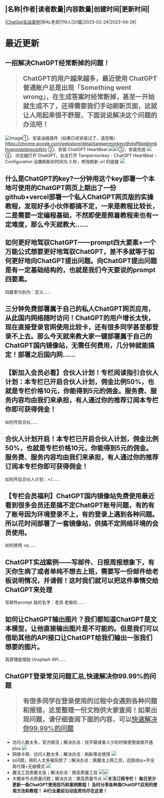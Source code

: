 |名称|作者|读者数量|内容数量|创建时间|更新时间|
---
|[ChatGpt实战案例](https://xiaobot.net/p/git139?refer=0b133df9-27dc-423b-8101-639049001c13)|@AL老昂|119人|20篇|2023-02-24|2023-04-26|

# 最近更新
## 一招解决ChatGPT经常断掉的问题！<blockquote>ChatGPT的用户越来越多，最近使用 ChatGPT 普通账户总是出现「Something went wrong」，在生成答案时经常断掉，甚至一开始就生成不了，还得需要我们手动刷新页面，这就让人用起来很不舒服，下面说说解决这个问题的办法吧！
<img src="https://pbs.twimg.com/media/FuYMPx7acAEsWWG?format=jpg&amp;name=large" alt="Image"></blockquote>①、安装油猴插件（如果已经安装过了，请忽略）
<a target="_blank" rel="noopener noreferrer nofollow" href="https://chrome.google.com/webstore/detail/tampermonkey/dhdgffkkebhmkfjojejmpbldmpobfkfo">https://chrome.google.com/webstore/detail/tampermonkey/dhdgffkkebhmkfjojejmpbldmpobfkfo</a>
②、安装 ChatGPT HeartBeat
<img src="https://static.xiaobot.net/file/2023-04-26/197523/6dcda20d522b9337dccde2ace9f0944d.png"><img src="https://static.xiaobot.net/file/2023-04-26/197523/3b3fc531116d80a83bbb83e7a1b14cbf.png">③、安装完成
<img src="https://static.xiaobot.net/file/2023-04-26/197523/55666c5b07eb2623e6eab91ee7a4a7fb.png">④、浏览器打开 ChatGPT，右击打开 Tampermonkey - ChatGPT HeartBeat - Configuration 设置刷新的时间为 3 秒，修改刷新 url 的链接
<img src="https://static.xiaobot.net/file/2023-04-26/197523/c2fe3675fd91f77232cba995f99d1046.png">
## 什么是ChatGPT的key?一分钟用这个key部署一个本地可使用的ChatGPT网页上期出了一份github+vercel部署一个私人ChatGPT网页版的实操教程，发现好多小伙伴都搞不定，一来是教程比较长，二是需要一定编程基础，不然即使是照着教程来也有一定难度，那么今天就教大......
## 如何更好地驾驭ChatGPT——prompt四大要素+一个万能公式想要更好地驾驭ChatGPT，差不多就等于如何更好地向ChatGPT提出问题。向ChatGPT提出问题是有一定基础结构的，也就是我们今天要说的prompt四要素。
四要素为别为：定义......
## 三分钟免费部署属于自己的私人ChatGPT网页应用，从此国内网络随时访问！ChatGPT的用户增长太快，现在直接登录官网使用比较卡，还有很多同学甚至都登录不上去。那么今天就来教大家一键部署属于自己的ChatGPT国内镜像站，无需任何费用，几分钟就能搞定！部署之后国内网......
## 【新加入会员必看】合伙人计划！专栏阅读指引合伙人计划：本专栏已开启合伙人计划，佣金比例50%，也就是专栏价格10元，你能得到5元的佣金。服务费、服务内容均由我们来承担，有人通过你的推荐订阅本专栏你即可获得佣金！
如何开启合伙......
## 合伙人计划开启！本专栏已开启合伙人计划，佣金比例50%，也就是专栏价格10元，你能得到5元的佣金。服务费、服务内容均由我们来承担，有人通过你的推荐订阅本专栏你即可获得佣金！
如何开启合伙人计划：</......
## 【专栏会员福利】ChatGPT国内镜像站免费使用最近看到很多会员还是搞不定ChatGPT账号问题，有的有了账号因为环境登录不上，有的登录上遇到各种问题。所以花时间部署了一套镜像站，供搞不定网络环境的会员使用。
如何使用
<p......
## ChatGPT实战案例——写邮件、日报周报想象下，有天你生病了或者单纯不想去上班，需要写一份邮件给老板说明情况，并请假！这时我们就可以把这件事情交给ChatGPT来处理
写邮件prompt
我的名字：老昂 老板的......
## 如何让ChatGPT输出图片？我们都知道ChatGPT是文本模型，让他直接输出图片是不可能的。但是我们可以借助其他的API接口让ChatGPT给我们输出一张我们想要的图片。
其原理是借助 Unsplash API......
## ChatGPT登录常见问题汇总,快速解决你99.99%的问题<blockquote>有很多同学在登录使用的过程中会遇到各种问题和报错，这里整理一份文档供大家查阅！如果出现问题，请仔细查阅下面的内容，可以<strong><u>快速解决你99.99%的问题</u></strong>
</blockquote><ul><li>访问人数太多，官方限流；解决办法：找平替或者人少的时候使用或者开通plus
<img src="https://static.xiaobot.net/file/2023-04-13/197523/75954313ec6fecdaf6a2d32cd6abc962.png"></li><li>网络卡顿，访问人数太多；解决办法：刷新等会使用
<img src="https://static.xiaobot.net/file/2023-04-13/197523/2c48314279b2d56ceef14ac8144d86ab.png"></li><li>ip问题，用的人太多被风控了；解决办法：换魔法上网工具，还路线ip+开全局代理+无痕模式
<img src="https://static.xiaobot.net/file/2023-04-13/197523/3291ae33790a39414ed94ec2cbb1065f.png"></li><li>魔法工具质量太低；解决办法：换高质量工具
<img src="https://static.xiaobot.net/file/2023-04-13/197523/7a2d09bba409ae36f934700955bd5fb7.png"><img src="https://static.xiaobot.net/file/2023-04-13/197523/1505eff39011f7f494d2d6c00f1f21ab.png"></li><li>大概率节点质量问题；解决办法：换高质量节点
<img src="https://static.xiaobot.net/file/2023-04-13/197523/fd24492df9ddfa46860e721e38a65627.png"><strong>关注订阅专栏！</strong>
<strong>每日至少更新一条ChatGPT使用技巧和案例教程！</strong>
<strong>及时分享各种类ChatGPT应用的使用方法和教程！</strong>
<strong>AI行业最前沿动态资讯尽在这里！</strong>
</li></ul>

